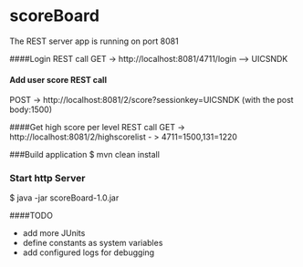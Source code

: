# scoreBoard

The REST server app is running on port 8081

####Login REST call
GET -> http://localhost:8081/4711/login --> UICSNDK

#### Add user score REST call
POST -> http://localhost:8081/2/score?sessionkey=UICSNDK
(with the post body:1500)

####Get high score per level REST call
GET -> http://localhost:8081/2/highscorelist - > 4711=1500,131=1220

###Build application
$ mvn clean install

### Start http Server
$ java -jar scoreBoard-1.0.jar

####TODO

- add more JUnits
- define constants as system variables
- add configured logs for debugging